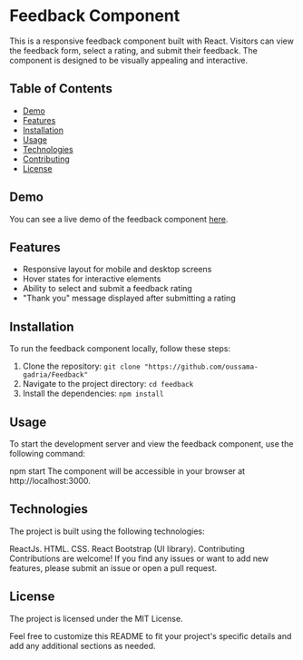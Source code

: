 # Feedback Component

This is a responsive feedback component built with React. Visitors can view the feedback form, select a rating, and submit their feedback. The component is designed to be visually appealing and interactive.

## Table of Contents

- [Demo](#demo)
- [Features](#features)
- [Installation](#installation)
- [Usage](#usage)
- [Technologies](#technologies)
- [Contributing](#contributing)
- [License](#license)

## Demo

You can see a live demo of the feedback component [here](<add-demo-link>).

## Features

- Responsive layout for mobile and desktop screens
- Hover states for interactive elements
- Ability to select and submit a feedback rating
- "Thank you" message displayed after submitting a rating

## Installation

To run the feedback component locally, follow these steps:

1. Clone the repository: `git clone "https://github.com/oussama-gadria/Feedback"`
2. Navigate to the project directory: `cd feedback`
3. Install the dependencies: `npm install`

## Usage

To start the development server and view the feedback component, use the following command:

npm start
The component will be accessible in your browser at http://localhost:3000.

## Technologies


The project is built using the following technologies:

ReactJs.
HTML.
CSS.
React Bootstrap (UI library).
Contributing
Contributions are welcome! If you find any issues or want to add new features, please submit an issue or open a pull request.


## License

The project is licensed under the MIT License.

Feel free to customize this README to fit your project's specific details and add any additional sections as needed.


